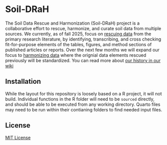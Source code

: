 # Soil-DRaH

The Soil Data Rescue and Harmonization (Soil-DRaH) project is a collaborative effort to rescue, harmonize, and curate soil data from multiple sources.
We currently, as of fall 2025, focus on [rescuing data](https://github.com/ktoddbrown/SoilDRaH/wiki/Workflow-for-data-rescue) from the primary research literature, by identifying, transcribing, and cross checking fit-for-purpose elements of the tables, figures, and method sections of published articles or reports.
Over the next few months we will expand our focus to [harmonizing data](https://github.com/ktoddbrown/SoilDRaH/wiki/Workflow-for-data-harmonization-v2025%E2%80%9010) where the orignial data elements rescued previously will be standardized.
You can read more about [our history in our wiki](https://github.com/ktoddbrown/SoilDRaH/wiki)

## Installation

While the layout for this repository is loosely based on a R project, it will not build.
Individual functions in the R folder will need to be `sourced` directly, and should be able to be executed from any working directory.
Quarto files may need to be run within their contianing folders to find needed input files.

## License

[MIT License](LICENSE)
